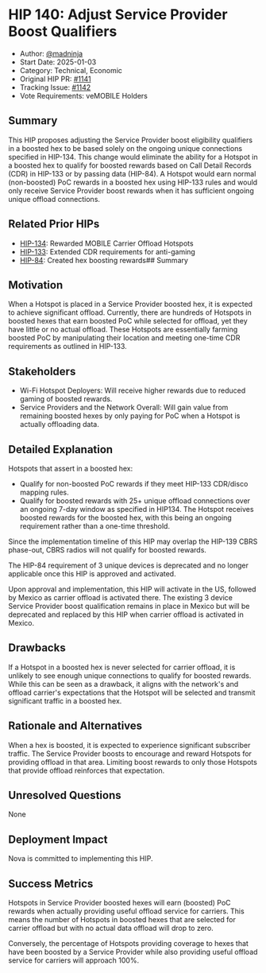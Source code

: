 # HIP 140: Adjust Service Provider Boost Qualifiers

- Author: [@madninja](https://github.com/madninja)
- Start Date: 2025-01-03
- Category: Technical, Economic
- Original HIP PR: [#1141](https://github.com/helium/HIP/pull/1141)
- Tracking Issue: [#1142](https://github.com/helium/HIP/issues/1142)
- Vote Requirements: veMOBILE Holders

## Summary

This HIP proposes adjusting the Service Provider boost eligibility qualifiers in a boosted hex to be based solely on the ongoing unique connections specified in HIP-134. This change would eliminate the ability for a Hotspot in a boosted hex to qualify for boosted rewards based on Call Detail Records (CDR) in HIP-133 or by passing data (HIP-84). A Hotspot would earn normal (non-boosted) PoC rewards in a boosted hex using HIP-133 rules and would only receive Service Provider boost rewards when it has sufficient ongoing unique offload connections.

## Related Prior HIPs

- [HIP-134](./0134-reward-mobile-carrier-offload-hotspots.md): Rewarded MOBILE Carrier Offload Hotspots
- [HIP-133](./0133-bridging-gap-for-anti-gaming-measures-phase2.md): Extended CDR requirements for anti-gaming
- [HIP-84](./0084-service-provider-hex-boosting.md): Created hex boosting rewards## Summary

## Motivation

When a Hotspot is placed in a Service Provider boosted hex, it is expected to achieve significant offload. Currently, there are hundreds of Hotspots in boosted hexes that earn boosted PoC while selected for offload, yet they have little or no actual offload. These Hotspots are essentially farming boosted PoC by manipulating their location and meeting one-time CDR requirements as outlined in HIP-133.

## Stakeholders

 * Wi-Fi Hotspot Deployers: Will receive higher rewards due to reduced gaming of boosted rewards.
 * Service Providers and the Network Overall: Will gain value from remaining boosted hexes by only paying for PoC when a Hotspot is actually offloading data.


## Detailed Explanation

Hotspots that assert in a boosted hex:

* Qualify for non-boosted PoC rewards if they meet HIP-133 CDR/disco mapping rules.
* Qualify for boosted rewards with 25+ unique offload connections over an ongoing 7-day window as specified in HIP134. The Hotspot receives boosted rewards for the boosted hex, with this being an ongoing requirement rather than a one-time threshold.

Since the implementation timeline of this HIP may overlap the HIP-139 CBRS phase-out, CBRS radios will not qualify for boosted rewards. 

The HIP-84 requirement of 3 unique devices is deprecated and no longer applicable once this HIP is approved and activated.

Upon approval and implementation, this HIP will activate in the US, followed by Mexico as carrier offload is activated there. The existing 3 device Service Provider boost qualification remains in place in Mexico but will be deprecated and replaced by this HIP when carrier offload is activated in Mexico.



## Drawbacks

If a Hotspot in a boosted hex is never selected for carrier offload, it is unlikely to see enough unique connections to qualify for boosted rewards. While this can be seen as a drawback, it aligns with the network's and offload carrier's expectations that the Hotspot will be selected and transmit significant traffic in a boosted hex.

## Rationale and Alternatives

When a hex is boosted, it is expected to experience significant subscriber traffic. The Service Provider boosts to encourage and reward Hotspots for providing offload in that area. Limiting boost rewards to only those Hotspots that provide offload reinforces that expectation.

## Unresolved Questions

None

## Deployment Impact

Nova is committed to implementing this HIP.


## Success Metrics

Hotspots in Service Provider boosted hexes will earn (boosted) PoC rewards when actually providing useful offload service for carriers. This means the number of Hotspots in boosted hexes that are selected for carrier offload but with no actual data offload will drop to zero. 

Conversely, the percentage of Hotspots providing coverage to hexes that have been boosted by a Service Provider while also providing useful offload service for carriers will approach 100%.
